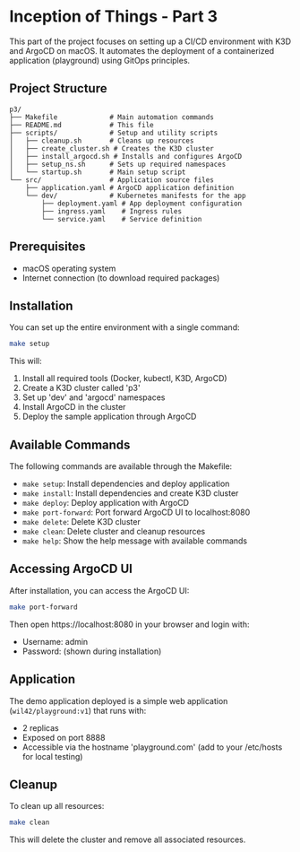 # Inception of Things - Part 3

This part of the project focuses on setting up a CI/CD environment with K3D and ArgoCD on macOS. It automates the deployment of a containerized application (playground) using GitOps principles.

## Project Structure

```
p3/
├── Makefile             # Main automation commands
├── README.md            # This file
├── scripts/             # Setup and utility scripts
│   ├── cleanup.sh       # Cleans up resources
│   ├── create_cluster.sh # Creates the K3D cluster
│   ├── install_argocd.sh # Installs and configures ArgoCD
│   ├── setup_ns.sh      # Sets up required namespaces
│   └── startup.sh       # Main setup script
└── src/                 # Application source files
    ├── application.yaml # ArgoCD application definition
    └── dev/             # Kubernetes manifests for the app
        ├── deployment.yaml # App deployment configuration
        ├── ingress.yaml    # Ingress rules
        └── service.yaml    # Service definition
```

## Prerequisites

- macOS operating system
- Internet connection (to download required packages)

## Installation

You can set up the entire environment with a single command:

```bash
make setup
```

This will:

1. Install all required tools (Docker, kubectl, K3D, ArgoCD)
2. Create a K3D cluster called 'p3'
3. Set up 'dev' and 'argocd' namespaces
4. Install ArgoCD in the cluster
5. Deploy the sample application through ArgoCD

## Available Commands

The following commands are available through the Makefile:

- `make setup`: Install dependencies and deploy application
- `make install`: Install dependencies and create K3D cluster
- `make deploy`: Deploy application with ArgoCD
- `make port-forward`: Port forward ArgoCD UI to localhost:8080
- `make delete`: Delete K3D cluster
- `make clean`: Delete cluster and cleanup resources
- `make help`: Show the help message with available commands

## Accessing ArgoCD UI

After installation, you can access the ArgoCD UI:

```bash
make port-forward
```

Then open https://localhost:8080 in your browser and login with:

- Username: admin
- Password: (shown during installation)

## Application

The demo application deployed is a simple web application (`wil42/playground:v1`) that runs with:

- 2 replicas
- Exposed on port 8888
- Accessible via the hostname 'playground.com' (add to your /etc/hosts for local testing)

## Cleanup

To clean up all resources:

```bash
make clean
```

This will delete the cluster and remove all associated resources.
